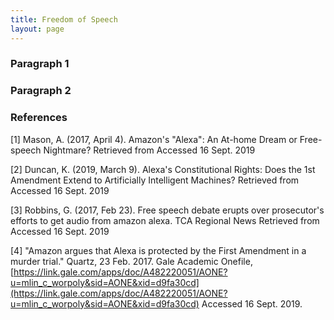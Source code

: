 ```yaml
---
title: Freedom of Speech
layout: page
---
```



### Paragraph 1

### Paragraph 2


### References
[1] Mason, A. (2017, April 4). Amazon's "Alexa": An At-home Dream or Free-speech Nightmare? Retrieved from [](https://lawreview.law.miami.edu/amazons-alexa-at-home-dream-free-speech-nightmare/) Accessed 16 Sept. 2019

[2] Duncan, K. (2019, March 9). Alexa's Constitutional Rights: Does the 1st Amendment Extend to Artificially Intelligent Machines? Retrieved from [](https://jolt.richmond.edu/2018/02/15/alexas-constitutional-rights-does-the-1st-amendment-extend-to-artificially-intelligent-machines/) Accessed 16 Sept. 2019

[3] Robbins, G. (2017, Feb 23). Free speech debate erupts over prosecutor's efforts to get audio from amazon alexa. TCA Regional News Retrieved from [](http://ezproxy.wpi.edu/login?url=https://search.proquest.com/docview/1871341167?accountid=29120) Accessed 16 Sept. 2019

[4] "Amazon argues that Alexa is protected by the First Amendment in a murder trial." Quartz, 23 Feb. 2017. Gale Academic Onefile, [https://link.gale.com/apps/doc/A482220051/AONE?u=mlin_c_worpoly&sid=AONE&xid=d9fa30cd](https://link.gale.com/apps/doc/A482220051/AONE?u=mlin_c_worpoly&sid=AONE&xid=d9fa30cd)  Accessed 16 Sept. 2019.
